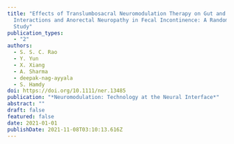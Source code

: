 ```yaml
---
title: "Effects of Translumbosacral Neuromodulation Therapy on Gut and Brain
  Interactions and Anorectal Neuropathy in Fecal Incontinence: A Randomized
  Study"
publication_types:
  - "2"
authors:
  - S. S. C. Rao
  - Y. Yun
  - X. Xiang
  - A. Sharma
  - deepak-nag-ayyala
  - S. Hamdy
doi: https://doi.org/10.1111/ner.13485
publication: "*Neuromodulation: Technology at the Neural Interface*"
abstract: ""
draft: false
featured: false
date: 2021-01-01
publishDate: 2021-11-08T03:10:13.616Z
---
```

